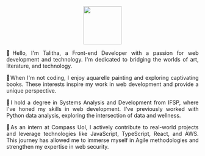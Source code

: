 <div id="header" align="center">
  <img src="https://media.giphy.com/media/v1.Y2lkPTc5MGI3NjExYTViMWQ1Y2RkNjA2OTI5OWM2ZDUzNmQ4NjFhZmEzNTg0MTgxNmJiOSZlcD12MV9pbnRlcm5hbF9naWZzX2dpZklkJmN0PXM/jOgrMfJBRG6vvQdBNr/giphy.gif" width="100"/>
</div>
<div align="justify">
  <p>🌱Hello, I'm Talitha, a Front-end Developer with a passion for web development and technology. I'm dedicated to bridging the worlds of art, literature, and technology.</p>

  <p>🍏When I'm not coding, I enjoy aquarelle painting and exploring captivating books. These interests inspire my work in web development and provide a unique perspective.</p>

  <p>🌿I hold a degree in Systems Analysis and Development from IFSP, where I've honed my skills in web development. I've previously worked with Python data analysis, exploring the intersection of data and wellness.</p>

  <p>🍃As an intern at Compass Uol, I actively contribute to real-world projects and leverage technologies like JavaScript, TypeScript, React, and AWS. This journey has allowed me to immerse myself in Agile methodologies and strengthen my expertise in web security.</p>
</div>
